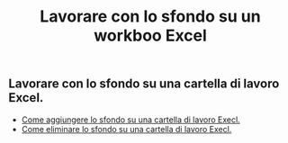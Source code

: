 ﻿---
title: Lavorare con lo sfondo su un workboo Excel
second_title: Aspose.Cells Cloud Documen
linktitle: Sfondo
type: docs
url: /it/workbook/background/
keywords: Working with background an Excel workbook
description: Aspose.Cells Cloud REST API supporta il lavoro in background su una cartella di lavoro Excel. L'SDK supporta tipi di linguaggi di sviluppo. Includono Android, C#, Go, Java, NodeJS, Perl, PHP, Python, Ruby e swift
weight: 100
---
## Lavorare con lo sfondo su una cartella di lavoro Excel.

- [Come aggiungere lo sfondo su una cartella di lavoro Execl.](/cells/it/workbook/background/add/)
- [Come eliminare lo sfondo su una cartella di lavoro Execl.](/cells/it/workbook/background/delete/)
